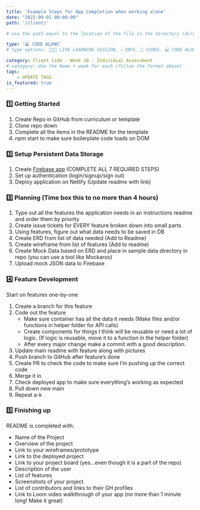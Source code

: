 ```yaml
---
title: 'Example Steps for App Completion when working alone'
date: "2022-09-01 08:00:00"
path: '/client/'

# use the path equal to the location of the file in the directory (directory structure)

type: '💻 CODE ALONG'
# type options: 👩🏽‍🏫 LIVE LEARNING SESSION, ℹ️ INFO, 🎥 VIDEO, 💻 CODE ALONG, 🥼LAB, ↩️ REVIEW/NOTES, 👥 GROUP LEARNING, 👷🏼‍♂️ GROUP PROJECT, 🧠 ASSESSMENT, 📝 ASSIGNMENT

category: Client Side - Week 10 - Individual Assessment
# category: Use the Name + week for each (follow the format above)
tags: 
    - UPDATE TAGS
is_featured: true
---
```

### 1️⃣ Getting Started
1. Create Repo in GitHub from curriculum or template
1. Clone repo down
1. Complete all the items in the README for the template
1. npm start to make sure boilerplate code loads on DOM

### 2️⃣ Setup Persistent Data Storage
1. Create [Firebase app](https://nss-evening-curriculum.netlify.app/client/firebase-setup) (COMPLETE ALL 7 REQUIRED STEPS)
1. Set up authentication (login/signup/sign out)
1. Deploy application on Netlify (Update readme with link)

### 3️⃣ Planning (Time box this to no more than 4 hours)
1. Type out all the features the application needs in an instructions readme and order them by priority
1. Create issue tickets for EVERY feature broken down into small parts
1. Using features, figure out what data needs to be saved in DB
1. Create ERD from list of data needed (Add to Readme)
1. Create wireframe from list of features (Add to readme)
1. Create Mock Data based on ERD and place in sample data directory in repo (you can use a tool like Mockaroo)
1. Upload mock JSON data to Firebase

### 4️⃣ Feature Development
Start on features one-by-one 

1. Create a branch for this feature
1. Code out the feature
    - Make sure container has all the data it needs (Make files and/or functions in helper folder for API calls)
    - Create components for things I think will be reusable or need a lot of logic. (If logic is reusable, move it to a function in the helper folder)
    - After every major change make a commit with a good description.
1. Update main readme with feature along with pictures
1. Push branch to GitHub after feature’s done
1. Create PR to check the code to make sure I’m pushing up the correct code
1. Merge it in
1. Check deployed app to make sure everything’s working as expected
1. Pull down new main
1. Repeat a-k

### 5️⃣ Finishing up
README is completed with:

- Name of the Project
- Overview of the project
- Link to your wireframes/prototype
- Link to the deployed project
- Link to your project board (yes...even though it is a part of the repo)
- Description of the user
- List of features
- Screenshots of your project
- List of contributors and links to their GH profiles
- Link to Loom video walkthrough of your app (no more than 1 minute long! Make it great)
